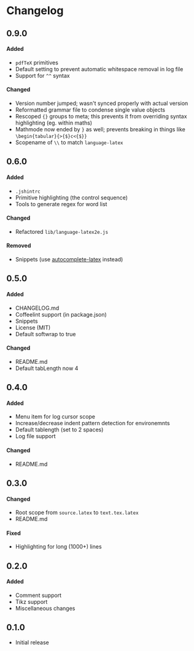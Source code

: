 # Changelog

<!-- ## Unreleased -->

## 0.9.0
#### Added
- `pdfTeX` primitives
- Default setting to prevent automatic whitespace removal in log file
- Support for `^^` syntax

#### Changed
- Version number jumped; wasn't synced properly with actual version
- Reformatted grammar file to condense single value objects
- Rescoped `{}` groups to meta; this prevents it from overriding syntax highlighting (eg. within maths)
- Mathmode now ended by `}` as well; prevents breaking in things like `\begin{tabular}{>{$}c<{$}}`
- Scopename of `\\` to match `language-latex`

## 0.6.0
#### Added
- `.jshintrc`
- Primitive highlighting (the control sequence)
- Tools to generate regex for word list

#### Changed
- Refactored `lib/language-latex2e.js`

#### Removed
- Snippets (use [autocomplete-latex](https://github.com/Aerijo/autocomplete-latex) instead)

## 0.5.0
#### Added
- CHANGELOG.md
- Coffeelint support (in package.json)
- Snippets
- License (MIT)
- Default softwrap to true

#### Changed
- README.md
- Default tabLength now 4

## 0.4.0

#### Added
- Menu item for log cursor scope
- Increase/decrease indent pattern detection for environemnts
- Default tablength (set to 2 spaces)
- Log file support

#### Changed
- README.md


## 0.3.0
#### Changed
- Root scope from `source.latex` to `text.tex.latex`
- README.md


#### Fixed
- Highlighting for long (1000+) lines

## 0.2.0
#### Added
- Comment support
- Tikz support
- Miscellaneous changes

## 0.1.0
- Initial release
